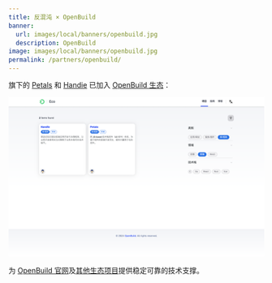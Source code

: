 ```yaml
---
title: 反混沌 × OpenBuild
banner:
  url: images/local/banners/openbuild.jpg
  description: OpenBuild
image: images/local/banners/openbuild.jpg
permalink: /partners/openbuild/
---
```


旗下的 [Petals](https://petals-ui.github.io/) 和 [Handie](https://handiejs.github.io/) 已加入 [OpenBuild 生态](https://openbuildxyz.github.io/eco/zh/)：

![OpenBuild 生态项目](./partners/openbuild-eco.png)

为 [OpenBuild 官网](https://openbuild.xyz/)及[其他生态项目](https://openbuildxyz.github.io/eco/zh/projects/)提供稳定可靠的技术支撑。
